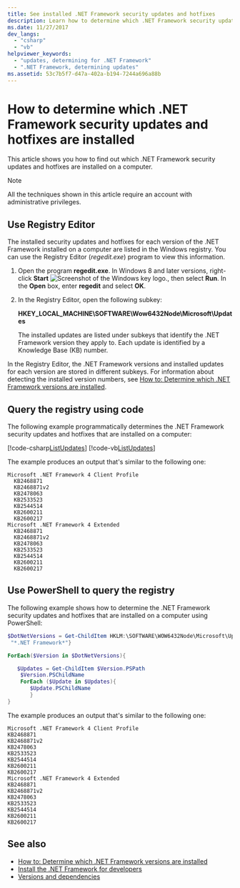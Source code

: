 ```yaml
---
title: See installed .NET Framework security updates and hotfixes
description: Learn how to determine which .NET Framework security updates and hotfixes are installed on a computer.
ms.date: 11/27/2017
dev_langs: 
  - "csharp"
  - "vb"
helpviewer_keywords: 
  - "updates, determining for .NET Framework"
  - ".NET Framework, determining updates"
ms.assetid: 53c7b5f7-d47a-402a-b194-7244a696a88b
---
```

# How to determine which .NET Framework security updates and hotfixes are installed

This article shows you how to find out which .NET Framework security updates and hotfixes are installed on a computer.

> [!NOTE]
> All the techniques shown in this article require an account with administrative privileges.

## Use Registry Editor

The installed security updates and hotfixes for each version of the .NET Framework installed on a computer are listed in the Windows registry. You can use the Registry Editor (*regedit.exe*) program to view this information.

1. Open the program **regedit.exe**. In Windows 8 and later versions, right-click **Start** ![Screenshot of the Windows key logo.](./media/how-to-determine-which-net-framework-updates-are-installed/windows-keyboard-logo.png "Windowskeyboardlogo"), then select **Run**. In the **Open** box, enter **regedit** and select **OK**.

2. In the Registry Editor, open the following subkey:

     **HKEY_LOCAL_MACHINE\SOFTWARE\Wow6432Node\Microsoft\Updates**

     The installed updates are listed under subkeys that identify the .NET Framework version they apply to. Each update is identified by a Knowledge Base (KB) number.

In the Registry Editor, the .NET Framework versions and installed updates for each version are stored in different subkeys. For information about detecting the installed version numbers, see [How to: Determine which .NET Framework versions are installed](how-to-determine-which-versions-are-installed.md).

## Query the registry using code

The following example programmatically determines the .NET Framework security updates and hotfixes that are installed on a computer:

[!code-csharp[ListUpdates](../../../samples/snippets/csharp/VS_Snippets_CLR/listupdates/cs/program.cs)]
[!code-vb[ListUpdates](../../../samples/snippets/visualbasic/VS_Snippets_CLR/listupdates/vb/program.vb)]

The example produces an output that's similar to the following one:

```output
Microsoft .NET Framework 4 Client Profile
  KB2468871
  KB2468871v2
  KB2478063
  KB2533523
  KB2544514
  KB2600211
  KB2600217
Microsoft .NET Framework 4 Extended
  KB2468871
  KB2468871v2
  KB2478063
  KB2533523
  KB2544514
  KB2600211
  KB2600217
```

## Use PowerShell to query the registry

The following example shows how to determine the .NET Framework security updates and hotfixes that are installed on a computer using PowerShell:

```powershell
$DotNetVersions = Get-ChildItem HKLM:\SOFTWARE\WOW6432Node\Microsoft\Updates | Where-Object {$_.name -like
 "*.NET Framework*"}

ForEach($Version in $DotNetVersions){

   $Updates = Get-ChildItem $Version.PSPath
    $Version.PSChildName
    ForEach ($Update in $Updates){
       $Update.PSChildName
       }
}
```

The example produces an output that's similar to the following one:

```output
Microsoft .NET Framework 4 Client Profile
KB2468871
KB2468871v2
KB2478063
KB2533523
KB2544514
KB2600211
KB2600217
Microsoft .NET Framework 4 Extended
KB2468871
KB2468871v2
KB2478063
KB2533523
KB2544514
KB2600211
KB2600217
```

## See also

- [How to: Determine which .NET Framework versions are installed](how-to-determine-which-versions-are-installed.md)
- [Install the .NET Framework for developers](../install/guide-for-developers.md)
- [Versions and dependencies](versions-and-dependencies.md)
